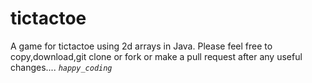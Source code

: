 # tictactoe
A game for tictactoe using 2d arrays in Java.
Please feel free to copy,download,git clone or fork or make a pull request after any useful changes....
*`happy_coding`*
